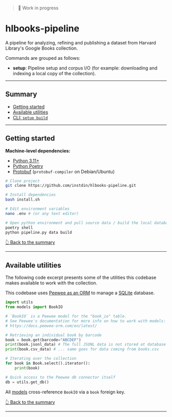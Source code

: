 > 🚧 Work in progress 

# hlbooks-pipeline
A pipeline for analyzing, refining and publishing a dataset from Harvard Library's Google Books collection.

Commands are grouped as follows:
- **setup**: Pipeline setup and corpus I/O (for example: downloading and indexing a local copy of the collection).

---

## Summary 
- [Getting started](#getting-started)
- [Available utilities](#available-utilities)
- [CLI: `setup build`](#cli-setup-build)

---

## Getting started 

**Machine-level dependencies:**
- [Python 3.11+](https://python.org)
- [Python Poetry](https://python-poetry.org/)
- [Protobuf](https://github.com/protocolbuffers/protobuf) (`protobuf-compiler` on Debian/Ubuntu)

```bash
# Clone project
git clone https://github.com/instdin/hlbooks-pipeline.git

# Install dependencies
bash install.sh

# Edit environment variables
nano .env # (or any text editor)

# Open python environment and pull source data / build the local database
poetry shell
python pipeline.py data build
```

[👆 Back to the summary](#summary)

---

## Available utilities

The following code excerpt presents some of the utilities this codebase makes available to work with the collection.

This codebase uses [Peewee as an ORM](https://docs.peewee-orm.com/en/latest/) to manage a [SQLite](https://www.sqlite.org/) database.

```python
import utils
from models import BookIO

# `BookIO` is a Peewee model for the "book_io" table.
# See Peewee's documentation for more info on how to work with models:
# https://docs.peewee-orm.com/en/latest/

# Retrieving an individual book by barcode
book = book.get(barcode="ABCDEF")
print(book.jsonl_data) # The full JSONL data is not stored at database level, but retrieved on the fly.
print(book.csv_data) # ... same goes for data coming from books.csv

# Iterating over the collection
for book in Book.select().iterator():
    print(book)

# Quick access to the Peewee db connector itself
db = utils.get_db()
```

All [models](/models/) cross-reference `BookIO` via a `book` foreign key.

[👆 Back to the summary](#summary)

---
